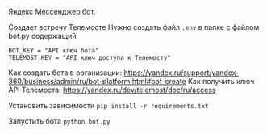 Яндекс Мессенджер бот.

Создает встречу Телемосте
Нужно создать файл ```.env``` в папке с файлом bot.py содержащий

```env
BOT_KEY = "API ключ бота"
TELEMOST_KEY = "API ключ доступа к Телемосту"
```

Как создать бота в организации: https://yandex.ru/support/yandex-360/business/admin/ru/bot-platform.html#bot-create
Как получить ключ API Телемоста: https://yandex.ru/dev/telemost/doc/ru/access

Установить зависимости
```pip install -r requirements.txt```

Запустить бота
```python bot.py```